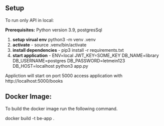 ## Setup
To run only API in local: 

**Prerequisites:** Python version 3.9, postgresSql

1. **setup virual env** python3 -m venv .venv    
2. **activate** - source .venv/bin/activate
3. **install dependencies** - pip3 install -r requirements.txt
4. **start application** - ENV=local JWT_KEY=SOME_KEY DB_NAME=library DB_USERNAME=postgres DB_PASSWORD=letmein123 DB_HOST=localhost python3 app.py

Appliction will start on port 5000 access application with http://localhost:5000/books

## Docker Image:

To build the docker image run the following command.

docker build -t be-app .


